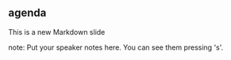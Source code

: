 ##  agenda

This is a new Markdown slide

note:
    Put your speaker notes here.
    You can see them pressing 's'.
